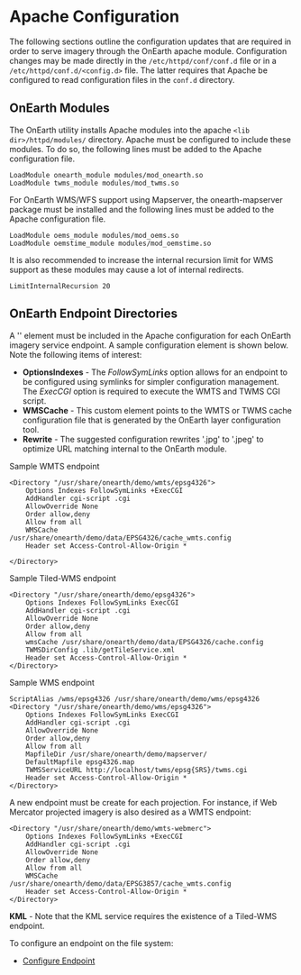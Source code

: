 # Apache Configuration

The following sections outline the configuration updates that are required in order to serve imagery through the OnEarth apache module.  Configuration changes may be made directly in the `/etc/httpd/conf/conf.d` file or in a `/etc/httpd/conf.d/<config.d>` file.  The latter requires that Apache be configured to read configuration files in the `conf.d` directory.

## OnEarth Modules
The OnEarth utility installs Apache modules into the apache `<lib dir>/httpd/modules/` directory.  Apache must be configured to include these modules.  To do so, the following lines must be added to the Apache configuration file.

```
LoadModule onearth_module modules/mod_onearth.so
LoadModule twms_module modules/mod_twms.so
```

For OnEarth WMS/WFS support using Mapserver, the onearth-mapserver package must be installed and the following lines must be added to the Apache configuration file.

```
LoadModule oems_module modules/mod_oems.so
LoadModule oemstime_module modules/mod_oemstime.so
```

It is also recommended to increase the internal recursion limit for WMS support as these modules may cause a lot of internal redirects.

```
LimitInternalRecursion 20
```

## OnEarth Endpoint Directories
A '<Directory>' element must be included in the Apache configuration for each OnEarth imagery service endpoint.  A sample configuration element is shown below.  Note the following items of interest:

* **OptionsIndexes** - The _FollowSymLinks_ option allows for an endpoint to be configured using symlinks for simpler configuration management.  The _ExecCGI_ option is required to execute the WMTS and TWMS CGI script.
* **WMSCache** - This custom element points to the WMTS or TWMS cache configuration file that is generated by the OnEarth layer configuration tool.
* **Rewrite** - The suggested configuration rewrites '.jpg' to '.jpeg' to optimize URL matching internal to the OnEarth module.

Sample WMTS endpoint

```
<Directory "/usr/share/onearth/demo/wmts/epsg4326">
    Options Indexes FollowSymLinks +ExecCGI
    AddHandler cgi-script .cgi
    AllowOverride None
    Order allow,deny
    Allow from all
    WMSCache        /usr/share/onearth/demo/data/EPSG4326/cache_wmts.config
    Header set Access-Control-Allow-Origin *

</Directory>
```

Sample Tiled-WMS endpoint

```
<Directory "/usr/share/onearth/demo/epsg4326">
    Options Indexes FollowSymLinks ExecCGI
    AddHandler cgi-script .cgi
    AllowOverride None
    Order allow,deny
    Allow from all
    wmsCache /usr/share/onearth/demo/data/EPSG4326/cache.config
    TWMSDirConfig .lib/getTileService.xml
    Header set Access-Control-Allow-Origin *
</Directory>
```

Sample WMS endpoint

```
ScriptAlias /wms/epsg4326 /usr/share/onearth/demo/wms/epsg4326
<Directory "/usr/share/onearth/demo/wms/epsg4326">
    Options Indexes FollowSymLinks ExecCGI
    AddHandler cgi-script .cgi
    AllowOverride None
    Order allow,deny
    Allow from all
    MapfileDir /usr/share/onearth/demo/mapserver/
    DefaultMapfile epsg4326.map
    TWMSServiceURL http://localhost/twms/epsg{SRS}/twms.cgi
    Header set Access-Control-Allow-Origin *
</Directory>
```

A new endpoint must be create for each projection.  For instance, if Web Mercator projected imagery is also desired as a WMTS endpoint:

```
<Directory "/usr/share/onearth/demo/wmts-webmerc">
    Options Indexes FollowSymLinks +ExecCGI
    AddHandler cgi-script .cgi
    AllowOverride None
    Order allow,deny
    Allow from all
    WMSCache        /usr/share/onearth/demo/data/EPSG3857/cache_wmts.config
    Header set Access-Control-Allow-Origin *
</Directory>
```

**KML** - Note that the KML service requires the existence of a Tiled-WMS endpoint.

To configure an endpoint on the file system:
* [Configure Endpoint](config_endpoint.md)
